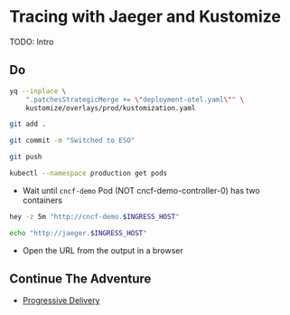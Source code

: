 # Tracing with Jaeger and Kustomize

TODO: Intro

## Do

```bash
yq --inplace \
    ".patchesStrategicMerge += \"deployment-otel.yaml\"" \
    kustomize/overlays/prod/kustomization.yaml

git add .

git commit -m "Switched to ESO"

git push

kubectl --namespace production get pods
```

* Wait until `cncf-demo` Pod (NOT cncf-demo-controller-0) has two containers

```sh
hey -z 5m "http://cncf-demo.$INGRESS_HOST"

echo "http://jaeger.$INGRESS_HOST"
```

* Open the URL from the output in a browser

## Continue The Adventure

* [Progressive Delivery](../progressive-delivery/README.md)
